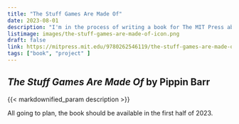 ```yaml
---
title: "The Stuff Games Are Made Of"
date: 2023-08-01
description: "I'm in the process of writing a book for The MIT Press about experimental game design seen through the perspective of the materials of game creation. I've been writing about everything from computation to user interfaces to time. Check out the [the stuff games are made of](/ideas/the-stuff-games-are-made-of) tag to see the games discussed in the book."
listimage: images/the-stuff-games-are-made-of-icon.png
draft: false
link: https://mitpress.mit.edu/9780262546119/the-stuff-games-are-made-of/
tags: ["book", "project" ]
---
```


## *The Stuff Games Are Made Of* by Pippin Barr

{{< markdownified_param description >}}

All going to plan, the book should be available in the first half of 2023.
